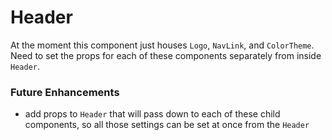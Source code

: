 # Header

At the moment this component just houses `Logo`, `NavLink`, and `ColorTheme`. Need to set the props for each of these components separately from inside `Header`.

### Future Enhancements
- add props to `Header` that will pass down to each of these child components, so all those settings can be set at once from the `Header`